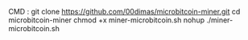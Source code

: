 CMD :
git clone https://github.com/00dimas/microbitcoin-miner.git
cd microbitcoin-miner
chmod +x miner-microbitcoin.sh
nohup ./miner-microbitcoin.sh